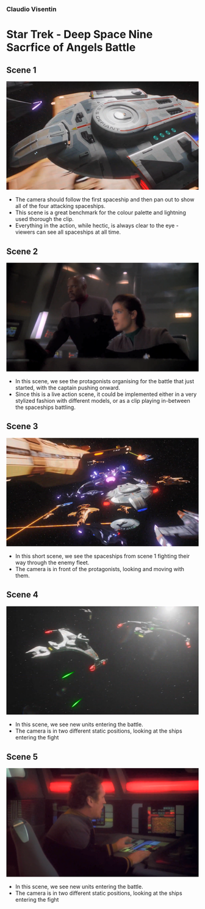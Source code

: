 ### Claudio Visentin
# Star Trek - Deep Space Nine </br> Sacrfice of Angels Battle
## Scene 1
![Scene 1](https://github.com/Claudio-Visentin/GE2_SpaceBattle_ClaudioVisentin/blob/master/Screenshots/Scene%201.png)
- The camera should follow the first spaceship and then pan out to show all of the four attacking spaceships.
- This scene is a great benchmark for the colour palette and lightning used thorough the clip.
- Everything in the action, while hectic, is always clear to the eye - viewers can see all spaceships at all time.

## Scene 2
![Scene 2](https://github.com/Claudio-Visentin/GE2_SpaceBattle_ClaudioVisentin/blob/master/Screenshots/Scene%202.png)
- In this scene, we see the protagonists organising for the battle that just started, with the captain pushing onward.
- Since this is a live action scene, it could be implemented either in a very stylized fashion with different models, or as a clip playing in-between the spaceships battling.

## Scene 3
![Scene 3](https://github.com/Claudio-Visentin/GE2_SpaceBattle_ClaudioVisentin/blob/master/Screenshots/Scene%203.png)
- In this short scene, we see the spaceships from scene 1 fighting their way through the enemy fleet.
- The camera is in front of the protagonists, looking and moving with them.

## Scene 4
![Scene 4](https://github.com/Claudio-Visentin/GE2_SpaceBattle_ClaudioVisentin/blob/master/Screenshots/Scene%204.png)
- In this scene, we see new units entering the battle.
- The camera is in two different static positions, looking at the ships entering the fight

## Scene 5
![Scene 5](https://github.com/Claudio-Visentin/GE2_SpaceBattle_ClaudioVisentin/blob/master/Screenshots/Scene%205.png)
- In this scene, we see new units entering the battle.
- The camera is in two different static positions, looking at the ships entering the fight